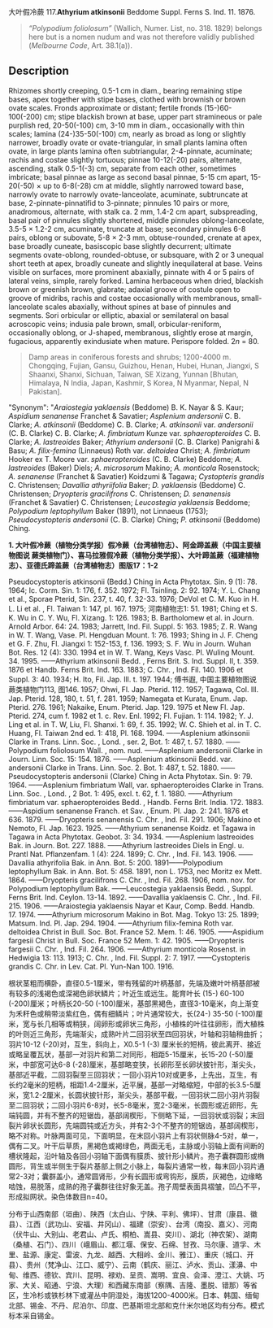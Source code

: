 大叶假冷蕨
117.**Athyrium atkinsonii** Beddome Suppl. Ferns S. Ind. 11. 1876.

> *“Polypodium foliolosum”* (Wallich, Numer. List, no. 318. 1829) belongs here but is a nomen nudum and was not therefore validly published (*Melbourne Code*, Art. 38.1(a)).


## Description
Rhizomes shortly creeping, 0.5-1 cm in diam., bearing remaining stipe bases, apex together with stipe bases, clothed with brownish or brown ovate scales. Fronds approximate or distant; fertile fronds (15-)60-100(-200) cm; stipe blackish brown at base, upper part stramineous or pale purplish red, 20-50(-100) cm, 3-10 mm in diam., occasionally with thin scales; lamina (24-)35-50(-100) cm, nearly as broad as long or slightly narrower, broadly ovate or ovate-triangular, in small plants lamina often ovate, in large plants lamina often subtriangular, 2-4-pinnate, acuminate; rachis and costae slightly tortuous; pinnae 10-12(-20) pairs, alternate, ascending, stalk 0.5-1(-3) cm, separate from each other, sometimes imbricate; basal pinnae as large as second basal pinnae, 5-15 cm apart, 15-20(-50) × up to 6-8(-28) cm at middle, slightly narrowed toward base, narrowly ovate to narrowly ovate-lanceolate, acuminate, subtruncate at base, 2-pinnate-pinnatifid to 3-pinnate; pinnules 10 pairs or more, anadromous, alternate, with stalk ca. 2 mm, 1.4-2 cm apart, subspreading, basal pair of pinnules slightly shortened, middle pinnules oblong-lanceolate, 3.5-5 × 1.2-2 cm, acuminate, truncate at base; secondary pinnules 6-8 pairs, oblong or subovate, 5-8 × 2-3 mm, obtuse-rounded, crenate at apex, base broadly cuneate, basiscopic base slightly decurrent; ultimate segments ovate-oblong, rounded-obtuse, or subsquare, with 2 or 3 unequal short teeth at apex, broadly cuneate and slightly inequilateral at base. Veins visible on surfaces, more prominent abaxially, pinnate with 4 or 5 pairs of lateral veins, simple, rarely forked. Lamina herbaceous when dried, blackish brown or greenish brown, glabrate; adaxial groove of costule open to groove of midribs, rachis and costae occasionally with membranous, small-lanceolate scales abaxially, without spines at base of pinnules and segments. Sori orbicular or elliptic, abaxial or semilateral on basal acroscopic veins; indusia pale brown, small, orbicular-reniform, occasionally oblong, or J-shaped, membranous, slightly erose at margin, fugacious, apparently exindusiate when mature. Perispore folded. 2*n* = 80.


> Damp areas in coniferous forests and shrubs; 1200-4000 m. Chongqing, Fujian, Gansu, Guizhou, Henan, Hubei, Hunan, Jiangxi, S Shaanxi, Shanxi, Sichuan, Taiwan, SE Xizang, Yunnan [Bhutan, Himalaya, N India, Japan, Kashmir, S Korea, N Myanmar, Nepal, N Pakistan].

  "Synonym": "*Araiostegia yaklaensis* (Beddome) B. K. Nayar &amp; S. Kaur; *Aspidium senanense* Franchet &amp; Savatier; *Asplenium andersonii* C. B. Clarke; *A. atkinsonii* (Beddome) C. B. Clarke; *A. atkinsonii* var. *andersonii* (C. B. Clarke) C. B. Clarke; *A. fimbriatum* Kunze var. *sphaeropteroides* C. B. Clarke; *A. lastreoides* Baker; *Athyrium andersonii* (C. B. Clarke) Panigrahi &amp; Basu; *A. filix-femina* (Linnaeus) Roth var. *deltoidea* Christ; *A. fimbriatum* Hooker ex T. Moore var. *sphaeropteroides* (C. B. Clarke) Beddome; *A. lastreoides* (Baker) Diels; *A. microsorum* Makino; *A. monticola* Rosenstock; *A. senanense* (Franchet &amp; Savatier) Koidzumi &amp; Tagawa; *Cystopteris grandis* C. Christensen; *Davallia athyriifolia* Baker; *D. yaklaensis* (Beddome) C. Christensen; *Dryopteris gracilifrons* C. Christensen; *D. senanensis* (Franchet &amp; Savatier) C. Christensen; *Leucostegia yaklaensis* Beddome; *Polypodium leptophyllum* Baker (1891), not Linnaeus (1753); *Pseudocystopteris andersonii* (C. B. Clarke) Ching; *P. atkinsonii* (Beddome) Ching.

**1. 大叶假冷蕨（植物分类学报）假冷蕨（台湾植物志）、阿金蹄盖蕨（中国主要植物图说 蕨类植物门）、喜马拉雅假冷蕨（植物分类学报）、大叶蹄盖蕨（福建植物志）、亚德氏蹄盖蕨（台湾植物志）图版17：1-2**

Pseudocystopteris atkinsonii (Bedd.) Ching in Acta Phytotax. Sin. 9 (1): 78. 1964; Ic. Corm. Sin. 1: 176, f. 352. 1972; Fl. Tsinling. 2: 92. 1974; Y. L. Chang et al., Sporae Pterid, Sin. 237, t. 40, f. 32-33. 1976; DeVol et C. M. Kuo in H. L. Li et al. , Fl. Taiwan 1: 147, pl. 167. 1975; 河南植物志1: 51. 1981; Ching et S. K. Wu in C. Y. Wu, Fl. Xizang. 1: 126. 1983; B. Bartholomew et al. in Journ. Arnold Arbor. 64: 24. 1983; Jarrett, Ind. Fil. Suppl. 5: 163. 1985; Z. R. Wang in W. T. Wang, Vase. Pl. Hengduan Mount. 1: 76. 1993; Shing in J. F. Cheng et G. F. Zhu, Fl. Jiangxi 1: 152-153, f. 136. 1993; S. F. Wu in Journ. Wuhan Bot. Res. 12 (4): 330. 1994 et in W. T. Wang, Keys Vasc. Pl. Wuling Mount. 34. 1995. ——Athyrium atkinsonii Bedd. , Ferns Brit. S. Ind. Suppl. II, t. 359. 1876 et Handb. Ferns Brit. Ind. 163. 1883; C. Chr. , Ind. Fil. 140. 1906 et Suppl. 3: 40. 1934; H. Ito, Fil. Jap. Ill. t. 197. 1944; 傅书遐, 中国主要植物图说 蕨类植物门113, 图146. 1957; Ohwi, Fl. Jap. Pterid. 112. 1957; Tagawa, Col. Ill. Jap. Pterid. 128, 180, t. 51, f. 281. 1959; Namegata et Kurata, Enum. Jap. Pterid. 276. 1961; Nakaike, Enum. Pterid. Jap. 129. 1975 et New Fl. Jap. Pterid. 274, cum f. 1982 et 1. c. Rev. Enl. 1992; Fl. Fujian. 1: 114. 1982; Y. J. Ling et al. in T. W, Liu, Fl. Shanxi. 1: 69, f. 35. 1992; W. C. Shieh et al. in T. C. Huang, Fl. Taiwan 2nd ed. 1: 418, Pl. 168. 1994. ——Asplenium atkinsonii Clarke in Trans. Linn. Soc. , Lond. , ser. 2, Bot. 1: 487, t. 57. 1880. ——Polypodium foliolosum Wall. , nom. nud. ——Asplenium andersonii Clarke in Journ. Linn. Soc. 15: 154. 1876. ——Asplenium atkinsonii Bedd. var. andersonii Clarke in Trans. Linn. Soc. 2. Bot. 1: 487, t. 52. 1880. ——Pseudocystopteris andersonii (Clarke) Ching in Acta Phytotax. Sin. 9: 79. 1964. ——Asplenium fimbriatum Wall, var. sphaeropteroides Clarke in Trans. Linn. Soc. , Lond. , 2 Bot. 1: 495, excl. t. 62, f. 1. 1880. ——Athyrium fimbriatum var. sphaeropteroides Bedd. , Handb. Ferns Brit. India. 172. 1883. ——Aspidium senanense Franch. et Sav. , Enum. Pl. Jap. 2: 241. 1876 et 636. 1879. ——Dryopteris senanensis C. Chr. , Ind. Fil. 291. 1906; Makino et Nemoto, Fl. Jap. 1623. 1925. ——Athyrium senanense Koidz. et Tagawa in Tagawa in Acta Phytotax. Geobot. 3: 34. 1934. ——Asplenium lastreoides Bak. in Journ. Bot. 227. 1888. ——Athyrium lastreoides Diels in Engl. u. Prantl Nat. Pflanzenfam. 1 (4): 224. 1899; C. Chr. , Ind. Fil. 143. 1906. ——Davallia athyrifolia Bak. in Ann. Bot. 5: 200. 1891——Polypodium leptophyllum Bak. in Ann. Bot. 5: 458. 1891, non L. 1753, nec Moritz ex Mett. 1864. ——Dryopteris gracilifrons C. Chr. , Ind. Fil. 268. 1906, nom. nov. for Polypodium leptophyllum Bak. ——Leucostegia yaklaensis Bedd. , Suppl. Ferns Brit. Ind. Ceylon. 13-14. 1892. ——Davallia yaklaensis C. Chr. , Ind. Fil. 215. 1906. ——Araiostegia yaklaensis Nayar et Kaur, Comp. Bedd. Handb. 17. 1974. ——Athyrium microsorum Makino in Bot. Mag. Tokyo 13: 25. 1899; Matsum. Ind. Pl. Jap. 294. 1904. ——Athyrium filix-femina Roth var. deltoidea Christ in Bull. Soc. Bot. France 52. Mem. 1: 46. 1905. ——Aspidium fargesii Christ in Bull. Soc. France 52 Mem. 1: 42. 1905. ——Dryopteris fargesii C. Chr. , Ind. Fil. 264. 1906. ——Athyrium monticola Rosenst. in Hedwigia 13: 113. 1913; C. Chr. , Ind. Fil. Suppl. 2: 7. 1917. ——Cystopteris grandis C. Chr. in Lev. Cat. Pl. Yun-Nan 100. 1916.

根状茎粗而横卧，直径0.5-1厘米，带有残留的叶柄基部，先端及嫩叶叶柄基部被有较多的浅褐色或深褐色卵状鳞片；叶近生或远生。能育叶长 (15-) 60-100 (-200)厘米；叶柄长20-50 (-100)厘米，基部黑褐色，直径3-10毫米，向上渐变为禾秆色或稍带淡紫红色，偶有细鳞片；叶片通常较大，长(24-) 35-50 (-100)厘米，宽与长几相等或稍狭，阔卵形或卵状三角形，小植株的叶往往卵形，而大植株的叶则近三角形，先端渐尖，成熟叶片二回羽状至四回羽状，叶轴和羽轴稍曲折；羽片10-12 (-20)对，互生，斜向上，X0.5-1 (-3) 厘米长的短柄，彼此离开、接近或略呈覆瓦状，基部一对羽片和第二对同形，相距5-15厘米，长15-20 (-50)厘米，中部宽可达6-8 (-28)厘米，基部略变狭，长卵形至长卵状披针形，渐尖头，基部近平截，二回羽裂至三回羽状；一回小羽片10对或更多，上先出，互生，有长约2毫米的短柄，相距1.4-2厘米，近平展，基部一对略缩短，中部的长3.5-5厘米，宽1.2-2厘米，长圆状披针形，渐尖头，基部平截，一回羽状二回小羽片羽裂至二回羽状；二回小羽片6-8对，长5-8毫米，宽2-3毫米，长圆形或近卵形，先端钝圆，并有不整齐的短锯齿，基部阔楔形，下侧略下延，一回羽状或羽裂；末回裂片卵状长圆形，先端圆钝或近方头，并有2-3个不整齐的短锯齿，基部阔楔形，略不对称。叶脉两面可见，下面明显，在末回小羽片上有羽状侧脉4-5对，单一，偶有二叉。叶干后草质，黑褐色或褐绿色，两面无毛，主脉或小羽轴上面有间断的槽状隆起，沿叶轴及各回小羽轴下面偶有膜质、披针形小鳞片。孢子囊群圆形或椭圆形，背生或半侧生于裂片基部上侧之小脉上，每裂片通常一枚，每末回小羽片通常2-3对；囊群盖小，通常圆肾形，少有长圆形或弯钩形，膜质，灰褐色，边缘略啮蚀，易脱落，成熟的孢子囊群往往好象无盖。孢子周壁表面具褶皱，凹凸不平，形成拟网状。染色体数目n=40。

分布于山西南部（垣曲）、陕西（太白山、宁陕、平利、佛坪）、甘肃（康县、徽县）、江西（武功山、安福、井冈山）、福建（崇安）、台湾（南投、嘉义）、河南（伏牛山、大别山、老君山、卢氏、桐柏、嵩县、奕川）、湖北（神农架）、湖南（桑植、石门）、四川（峨眉山、都江堰、保安、石绵、甘孜、马尔康、道孚、木里、盐源、康定、雷波、九龙、越西、大相岭、金川、雅江）、重庆（城口、开县）、贵州（梵净山、江口、威宁）、云南（鹤庆、丽江、泸水、贡山、漾濞、中甸、维西、德钦、宾川、昆明、禄劝、呈贡、嵩明、宜良、会泽、澄江、大姚、巧家、大关、昭通、宁浪、大理）和西藏东南部（察隅、吉隆、墨脱、错那）等省区，生冷杉或铁杉林下或灌丛中阴湿处，海拔1200-4000米。日本、韩国、缅甸北部、锡金、不丹、尼泊尔、印度、巴基斯坦北部和克什米尔地区均有分布。模式标本采自锡金。
